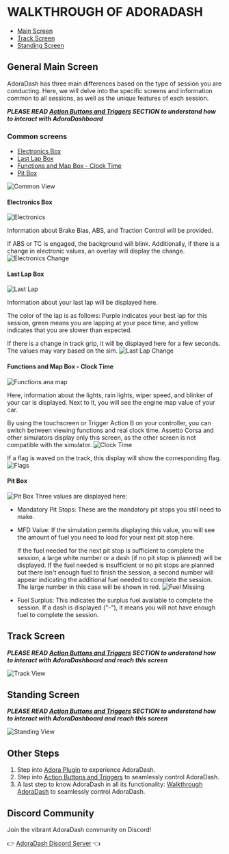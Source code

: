 # WALKTHROUGH OF ADORADASH
- [Main Screen](#general-main-screen)
- [Track Screen](#track-screen)
- [Standing Screen](#standing-screen)

## General Main Screen
AdoraDash has three main differences based on the type of session you are conducting. Here, we will delve into the specific screens and information common to all sessions, as well as the unique features of each session.

***PLEASE READ [Action Buttons and Triggers](triggers.md) SECTION to understand how to interact with AdoraDashboard***

### Common screens
- [Electronics Box](#electronics-box)
- [Last Lap Box](#last-lap-box)
- [Functions and Map Box - Clock Time](#functions-and-map-box---clock-time)
- [Pit Box](#pit-box)

![Common View](/src/images/docs/walkthrough/common.jpg)

#### Electronics Box
![Electronics](/src/images/docs/walkthrough/electronics.jpg)

Information about Brake Bias, ABS, and Traction Control will be provided.

If ABS or TC is engaged, the background will blink. Additionally, if there is a change in electronic values, an overlay will display the change.
![Electronics Change](/src/images/docs/walkthrough/electronics_change.jpg)

#### Last Lap Box
![Last Lap](/src/images/docs/walkthrough/lastlap.jpg)

Information about your last lap will be displayed here. 

The color of the lap is as follows: Purple indicates your best lap for this session, green means you are lapping at your pace time, and yellow indicates that you are slower than expected.

If there is a change in track grip, it will be displayed here for a few seconds.
The values may vary based on the sim.
![Last Lap Change](/src/images/docs/walkthrough/lastlap_change.jpg)

#### Functions and Map Box - Clock Time
![Functions ana map](/src/images/docs/walkthrough/functions.jpg)

Here, information about the lights, rain lights, wiper speed, and blinker of your car is displayed. Next to it, you will see the engine map value of your car.

By using the touchscreen or Trigger Action B on your controller, you can switch between viewing functions and real clock time.
Assetto Corsa and other simulators display only this screen, as the other screen is not compatible with the simulator.
![Clock Time](/src/images/docs/walkthrough/clock_time.jpg)

If a flag is waved on the track, this display will show the corresponding flag.
![Flags](/src/images/docs/walkthrough/functions_change.jpg)

#### Pit Box
![Pit Box](/src/images/docs/walkthrough/pit.jpg)
Three values are displayed here:

- Mandatory Pit Stops: These are the mandatory pit stops you still need to make.
- MFD Value: If the simulation permits displaying this value, you will see the amount of fuel you need to load for your next pit stop here.

  If the fuel needed for the next pit stop is sufficient to complete the session, a large white number or a dash (if no pit stop is planned) will be displayed.
  If the fuel needed is insufficient or no pit stops are planned but there isn't enough fuel to finish the session, a second number will appear indicating the additional fuel needed to complete the session. The large number in this case will be shown in red.
  ![Fuel Missing](/src/images/docs/walkthrough/pit_missing.jpg)
- Fuel Surplus: This indicates the surplus fuel available to complete the session. If a dash is displayed ("-"), it means you will not have enough fuel to complete the session.

## Track Screen
***PLEASE READ [Action Buttons and Triggers](triggers.md) SECTION to understand how to interact with AdoraDashboard and reach this screen***

![Track View](/src/images/docs/walkthrough/track_screen.jpg)

## Standing Screen
***PLEASE READ [Action Buttons and Triggers](triggers.md) SECTION to understand how to interact with AdoraDashboard and reach this screen***

![Standing View](/src/images/docs/walkthrough/standing_screen.jpg)

## Other Steps
1. Step into [Adora Plugin](plugin.md) to experience AdoraDash.
2. Step into [Action Buttons and Triggers](triggers.md) to seamlessly control AdoraDash.
3. A last step to know AdoraDash in all its functionality: [Walkthrough AdoraDash](walkthrough.md) to seamlessly control AdoraDash.


## Discord Community
Join the vibrant AdoraDash community on Discord!

👉 [AdoraDash Discord Server](https://discord.gg/2yNzuRc62S) 👈
